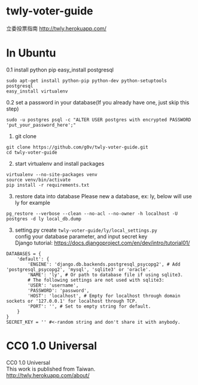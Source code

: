 twly-voter-guide
================

立委投票指南 http://twly.herokuapp.com/     

In Ubuntu
=================
0.1 install python pip easy_install postgresql         
```
sudo apt-get install python-pip python-dev python-setuptools postgresql     
easy_install virtualenv
```
0.2 set a password in your database(If you already have one, just skip this step) 
```
sudo -u postgres psql -c "ALTER USER postgres with encrypted PASSWORD 'put_your_password_here';"
```

1. git clone
```
git clone https://github.com/g0v/twly-voter-guide.git       
cd twly-voter-guide
```

2. start virtualenv and install packages
```
virtualenv --no-site-packages venv      
source venv/bin/activate        
pip install -r requirements.txt     
```

3. restore data into database
Please new a database, ex: ly, below will use ly for example
```
pg_restore --verbose --clean --no-acl --no-owner -h localhost -U postgres -d ly local_db.dump
```

3. setting.py
create `twly-voter-guide/ly/local_settings.py`      
config your database parameter, and input secret key        
Django tutorial: https://docs.djangoproject.com/en/dev/intro/tutorial01/					

```
DATABASES = {
    'default': {
        'ENGINE': 'django.db.backends.postgresql_psycopg2', # Add 'postgresql_psycopg2', 'mysql', 'sqlite3' or 'oracle'.
        'NAME': 'ly', # Or path to database file if using sqlite3.
        # The following settings are not used with sqlite3:
        'USER': 'username',
        'PASSWORD': 'password',
        'HOST': 'localhost', # Empty for localhost through domain sockets or '127.0.0.1' for localhost through TCP.
        'PORT': '', # Set to empty string for default.
    }
}
SECRET_KEY = '' #<-random string and don't share it with anybody.
```

CC0 1.0 Universal
=================
CC0 1.0 Universal       
This work is published from Taiwan.     
http://twly.herokuapp.com/about/
